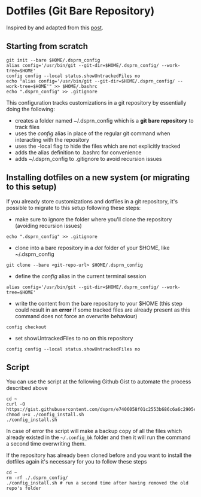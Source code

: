 # Dotfiles (Git Bare Repository)
Inspired by and adapted from this [post](https://www.atlassian.com/git/tutorials/dotfiles).

## Starting from scratch
```
git init --bare $HOME/.dsprn_config
alias config='/usr/bin/git --git-dir=$HOME/.dsprn_config/ --work-tree=$HOME'
config config --local status.showUntrackedFiles no
echo "alias config='/usr/bin/git --git-dir=$HOME/.dsprn_config/ --work-tree=$HOME'" >> $HOME/.bashrc
echo ".dsprn_config" >> .gitignore
```

This configuration tracks customizations in a git repository by essentially doing the following:
* creates a folder named ~/.dsprn_config which is a **git bare repository** to track files
* uses the *config* alias in place of the regular git command when interacting with the repository
* uses the -local flag to hide the files which are not explicitly tracked
* adds the alias definition to .bashrc for convenience
* adds ~/.dsprn_config to .gitignore to avoid recursion issues

## Installing dotfiles on a new system (or migrating to this setup) 
If you already store customizations and dotfiles in a git repository, it's possible to migrate to this setup following these steps:
* make sure to ignore the folder where you'll clone the repository (avoiding recursion issues)
```
echo ".dsprn_config" >> .gitignore
```
* clone into a bare repository in a *dot* folder of your $HOME, like ~/.dsprn_config
```
git clone --bare <git-repo-url> $HOME/.dsprn_config
```
* define the *config* alias in the current terminal session
```
alias config='/usr/bin/git --git-dir=$HOME/.dsprn_config/ --work-tree=$HOME'
```
* write the content from the bare repository to your $HOME (this step could result in an **error** if some tracked files are already present as this command does not force an overwrite behaviour)
```
config checkout
```
* set showUntrackedFiles to no on this repository
```
config config --local status.showUntrackedFiles no
```

## Script
You can use the script at the following Github Gist to automate the process described above
```
cd ~
curl -O https://gist.githubusercontent.com/dsprn/e7406058f01c2553b686c6a6c2905e75/raw/86f0ded9ac221ed95f52ba83bec7f3dc507226ed/config_install.sh
chmod u+x ./config_install.sh
./config_install.sh
```

In case of error the script will make a backup copy of all the files which already existed in the `~/.config_bk` folder and then it will run the command a second time overwriting them.

If the repository has already been cloned before and you want to install the dotfiles again it's necessary for you to follow these steps
```
cd ~
rm -rf ./.dsprn_config/
./config_install.sh	# run a second time after having removed the old repo's folder
```
